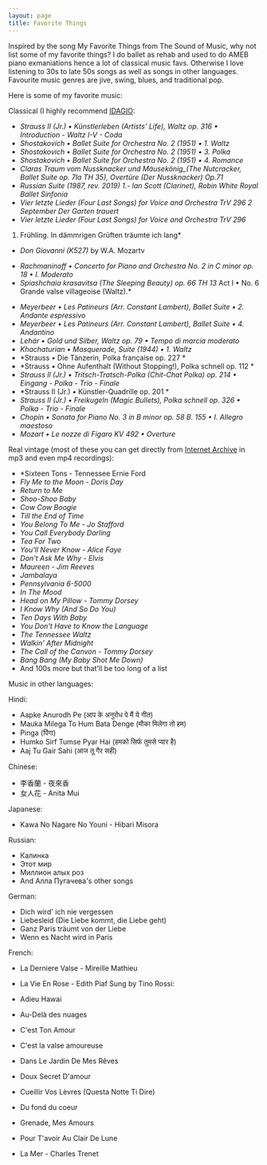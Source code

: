 ```yaml
---
layout: page
title: Favorite Things
---
```


Inspired by the song My Favorite Things from The Sound of Music, why not list some of my favorite things? I do ballet as rehab and used to do AMEB piano exmaniations hence a lot of classical music favs.
Otherwise I love listening to 30s to late 50s songs as well as songs in other languages. Favourite music genres are jive, swing, blues, and traditional pop.

Here is some of my favorite music:

Classical (I highly recommend [IDAGIO](https://www.idagio.com/):
* *Strauss II (Jr.) • Künstlerleben (Artists' Life), Waltz op. 316 • Introduction - Waltz I-V - Coda*
* *Shostakovich • Ballet Suite for Orchestra No. 2 (1951) • 1. Waltz*
* *Shostakovich • Ballet Suite for Orchestra No. 2 (1951) • 3. Polka*
* *Shostakovich • Ballet Suite for Orchestra No. 2 (1951) • 4. Romance*
* *Claras Traum vom Nussknacker und Mäusekönig_(The Nutcracker, Ballet Suite op. 7la TH 35), Overtüre (Der Nussknacker) Op.71*
* *Russian Suite (1987, rev. 2019) 1.- lan Scott (Clarinet), Robin White Royal Ballet Sinfonia*
* *Vier letzte Lieder (Four Last Songs) for Voice and Orchestra TrV 296 2 September Der Garten trauert*
* *Vier letzte Lieder (Four Last Songs) for Voice and Orchestra TrV 296*
1. Frühling. In dämmrigen Grüften träumte ich lang*
* *Don Giovanni (K527)* by W.A. Mozartv
- *Rachmaninoff • Concerto for Piano and Orchestra No. 2 in C minor op. 18 • I. Moderato*
- *Spiashchaia krasavitsa (The Sleeping Beauty) op. 66 TH 13*
Act I • No. 6 Grande valse villageoise (Waltz).*
* *Meyerbeer • Les Patineurs (Arr. Constant Lambert), Ballet Suite • 2. Andante espressivo*
* *Meyerbeer • Les Patineurs (Arr. Constant Lambert), Ballet Suite • 4. Andantino*
* *Lehár • Gold und Silber, Waltz op. 79 • Tempo di marcia moderato*
* *Khachaturian • Masquerade, Suite (1944) • 1. Waltz*
* *Strauss • Die Tänzerin, Polka française op. 227 *
* *Strauss • Ohne Aufenthalt (Without Stopping!), Polka schnell op. 112 *
* *Strauss Il (Jr.) • Tritsch-Tratsch-Polka (Chit-Chat Polka) op. 214 • Eingang - Polka - Trio - Finale*
* *Strauss II (Jr.) • Künstler-Quadrille op. 201 *
* *Strauss II (Jr.) • Freikugeln (Magic Bullets), Polka schnell op. 326 • Polka - Trio - Finale*
* *Chopin • Sonata for Piano No. 3 in B minor op. 58 B. 155 • I. Allegro maestoso*
* *Mozart • Le nozze di Figaro KV 492 • Overture*


Real vintage (most of these you can get directly from [Internet Archive](https://archive.org/) in mp3 and even mp4 recordings):

* *Sixteen Tons - Tennessee Ernie Ford
* *Fly Me to the Moon - Doris Day*
* *Return to Me*
* *Shoo-Shoo Baby*
* *Cow Cow Boogie*
* *Till the End of Time*
* *You Belong To Me - Jo Stafford*
* *You Call Everybody Darling*
* *Tea For Two*
* *You'll Never Know - Alice Faye*
* *Don't Ask Me Why - Elvis*
* *Maureen - Jim Reeves*
* *Jambalaya*
* *Pennsylvania 6-5000*
* *In The Mood*
* *Head on My Pillow - Tommy Dorsey*
* *I Know Why (And So Do You)*
* *Ten Days With Baby*
* *You Don't Have to Know the Language*
* *The Tennessee Waltz*
* *Walkin' After Midnight*
* *The Call of the Canvon - Tommy Dorsey*
* *Bang Bang (My Baby Shot Me Down)*
* And 100s more but that'll be too long of a list

  
Music in other languages:

Hindi:
* Aapke Anurodh Pe (आप के अनुरोध पे मैं ये गीत)
* Mauka Milega To Hum Bata Denge (मौका मिलेगा तो हम)
* Pinga (पिंगा)
* Humko Sirf Tumse Pyar Hai (हमको सिर्फ तुमसे प्यार है)
* Aaj Tu Gair Sahi (आज तू गैर सही)

Chinese:
* 李香蘭 - 夜來香 
* 女人花 - Anita Mui
  
Japanese:
* Kawa No Nagare No Youni - Hibari Misora

Russian:
* Калинка
* Этот мир
* Миллион алых роз
* And Алла Пугачева's other songs

German:
* Dich wird' ich nie vergessen
* Liebesleid (Die Liebe kommt, die Liebe geht)
* Ganz Paris träumt von der Liebe
* Wenn es Nacht wird in Paris

French:
* La Derniere Valse - Mireille Mathieu
* La Vie En Rose - Edith Piaf
  Sung by Tino Rossi:
* Adieu Hawai
* Au-Delà des nuages 
* C'est Ton Amour
* C'est la valse amoureuse
* Dans Le Jardin De Mes Rêves
* Doux Secret D'amour
* Cueillir Vos Lèvres (Questa Notte Ti Dire)
* Du fond du coeur
* Grenade, Mes Amours
* Pour T'avoir Au Clair De Lune

* La Mer - Charles Trenet
